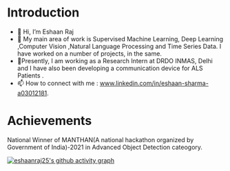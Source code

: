 # Introduction
- 👋 Hi, I’m Eshaan Raj
- 👀 My main area of work is Supervised Machine Learning, Deep Learning ,Computer Vision ,Natural Language Processing and Time Series Data. I have worked on a number of projects,   in the same.
- 🌱Presently, I am working as a Research Intern at DRDO INMAS, Delhi and I have also been developing a communication device for ALS Patients .
- 📫 How to connect with me : www.linkedin.com/in/eshaan-sharma-a03012181. 


# Achievements 
National Winner of MANTHAN(A national hackathon organized by Government of India)-2021 in Advanced Object Detection cateogory.

[![eshaanraj25's github activity graph](https://activity-graph.herokuapp.com/graph?username=eshaanraj25&theme=github)](https://github.com/eshaanraj25/github-readme-activity-graph)

